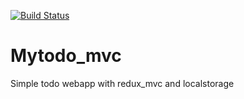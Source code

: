 [![Build Status](https://travis-ci.org/preetb123/mytodo_mvc.png)](https://travis-ci.org/preetb123/mytodo_mvc)

# Mytodo_mvc
Simple todo webapp with redux_mvc and localstorage
